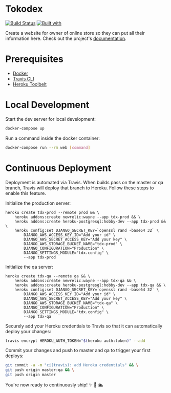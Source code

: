 # Tokodex

[![Build Status](https://travis-ci.org/vebr/Tokodex.svg?branch=master)](https://travis-ci.org/vebr/Tokodex)
[![Built with](https://img.shields.io/badge/Built_with-Cookiecutter_Django_Rest-F7B633.svg)](https://github.com/agconti/cookiecutter-django-rest)

Create a website for owner of online store so they can put all their information here. Check out the project's [documentation](http://vebr.github.io/Tokodex/).

# Prerequisites

- [Docker](https://docs.docker.com/docker-for-mac/install/)  
- [Travis CLI](http://blog.travis-ci.com/2013-01-14-new-client/)
- [Heroku Toolbelt](https://toolbelt.heroku.com/)

# Local Development

Start the dev server for local development:
```bash
docker-compose up
```

Run a command inside the docker container:

```bash
docker-compose run --rm web [command]
```

# Continuous Deployment

Deployment is automated via Travis. When builds pass on the master or qa branch, Travis will deploy that branch to Heroku. Follow these steps to enable this feature.

Initialize the production server:

```
heroku create tdx-prod --remote prod && \
    heroku addons:create newrelic:wayne --app tdx-prod && \
    heroku addons:create heroku-postgresql:hobby-dev --app tdx-prod && \
    heroku config:set DJANGO_SECRET_KEY=`openssl rand -base64 32` \
        DJANGO_AWS_ACCESS_KEY_ID="Add your id" \
        DJANGO_AWS_SECRET_ACCESS_KEY="Add your key" \
        DJANGO_AWS_STORAGE_BUCKET_NAME="tdx-prod" \
        DJANGO_CONFIGURATION="Production" \
        DJANGO_SETTINGS_MODULE="tdx.config" \
        --app tdx-prod
```

Initialize the qa server:

```
heroku create tdx-qa --remote qa && \
    heroku addons:create newrelic:wayne --app tdx-qa && \
    heroku addons:create heroku-postgresql:hobby-dev --app tdx-qa && \
    heroku config:set DJANGO_SECRET_KEY=`openssl rand -base64 32` \
        DJANGO_AWS_ACCESS_KEY_ID="Add your id" \
        DJANGO_AWS_SECRET_ACCESS_KEY="Add your key" \
        DJANGO_AWS_STORAGE_BUCKET_NAME="tdx-qa" \
        DJANGO_CONFIGURATION="Production" \
        DJANGO_SETTINGS_MODULE="tdx.config" \
        --app tdx-qa
```

Securely add your Heroku credentials to Travis so that it can automatically deploy your changes:

```bash
travis encrypt HEROKU_AUTH_TOKEN="$(heroku auth:token)" --add
```

Commit your changes and push to master and qa to trigger your first deploys:

```bash
git commit -a -m "ci(travis): add Heroku credentials" && \
git push origin master:qa && \
git push origin master
```

You're now ready to continuously ship! ✨ 💅 🛳
